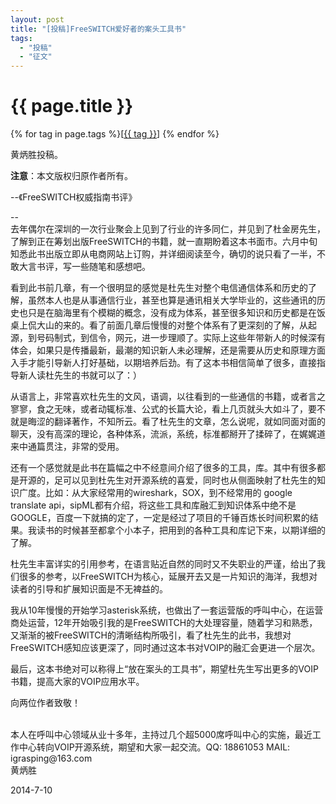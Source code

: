```yaml
---
layout: post
title: "[投稿]FreeSWITCH爱好者的案头工具书"
tags:
  - "投稿"
  - "征文"
---
```


# {{ page.title }}

<div class="tags">
{% for tag in page.tags %}[<a class="tag" href="/tags.html#{{ tag }}">{{ tag }}</a>] {% endfor %}
</div>

黄炳胜投稿。

**注意**：本文版权归原作者所有。

--《FreeSWITCH权威指南书评》

--
<br />
去年偶尔在深圳的一次行业聚会上见到了行业的许多同仁，并见到了杜金房先生，了解到正在筹划出版FreeSWITCH的书籍，就一直期盼着这本书面市。六月中旬知悉此书出版立即从电商网站上订购，并详细阅读至今，确切的说只看了一半，不敢大言书评，写一些随笔和感想吧。

看到此书前几章，有一个很明显的感觉是杜先生对整个电信通信体系和历史的了解，虽然本人也是从事通信行业，甚至也算是通讯相关大学毕业的，这些通讯的历史也只是在脑海里有个模糊的概念，没有成为体系，甚至很多知识和历史都是在饭桌上侃大山的来的。看了前面几章后慢慢的对整个体系有了更深刻的了解，从起源，到号码制式，到信令，网元，进一步理顺了。实际上这些年带新人的时候深有体会，如果只是传播最新，最潮的知识新人未必理解，还是需要从历史和原理方面入手才能引导新人打好基础，以期培养后劲。有了这本书相信简单了很多，直接指导新人读杜先生的书就可以了：）

从语言上，非常喜欢杜先生的文风，语调，以往看到的一些通信的书籍，或者言之寥寥，食之无味，或者动辄标准、公式的长篇大论，看上几页就头大如斗了，要不就是晦涩的翻译著作，不知所云。看了杜先生的文章，怎么说呢，就如同面对面的聊天，没有高深的理论，各种体系，流派，系统，标准都掰开了揉碎了，在娓娓道来中通篇贯注，非常的受用。

还有一个感觉就是此书在篇幅之中不经意间介绍了很多的工具，库。其中有很多都是开源的，足可以见到杜先生对开源系统的喜爱，同时也从侧面映射了杜先生的知识广度。比如：从大家经常用的wireshark，SOX，到不经常用的 google translate api，sipML都有介绍，将这些工具和库融汇到知识体系中绝不是GOOGLE，百度一下就搞的定了，一定是经过了项目的千锤百炼长时间积累的结果。我读书的时候甚至都拿个小本子，把用到的各种工具和库记下来，以期详细的了解。

杜先生丰富详实的引用参考，在语言贴近自然的同时又不失职业的严谨，给出了我们很多的参考，以FreeSWITCH为核心，延展开去又是一片知识的海洋，我想对读者的引导和扩展知识面是不无裨益的。

我从10年慢慢的开始学习asterisk系统，也做出了一套运营版的呼叫中心，在运营商处运营，12年开始吸引我的是FreeSWITCH的大处理容量，随着学习和熟悉，又渐渐的被FreeSWITCH的清晰结构所吸引，看了杜先生的此书，我想对FreeSWITCH感知应该更深了，同时通过这本书对VOIP的融汇会更进一个层次。

最后，这本书绝对可以称得上“放在案头的工具书”，期望杜先生写出更多的VOIP书籍，提高大家的VOIP应用水平。

向两位作者致敬！

<br />
本人在呼叫中心领域从业十多年，主持过几个超5000席呼叫中心的实施，最近工作中心转向VOIP开源系统，期望和大家一起交流。QQ: 18861053 MAIL: igrasping@163.com

<br />
黄炳胜

2014-7-10
